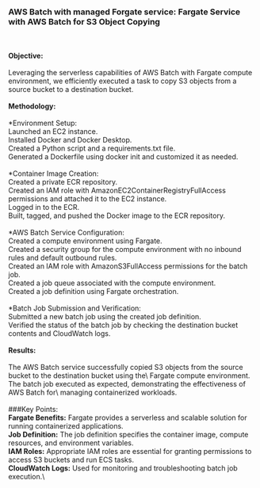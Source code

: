 ### AWS Batch with managed Forgate service: Fargate Service with AWS Batch for S3 Object Copying
\
\
**Objective:**\
\
Leveraging the serverless capabilities of AWS Batch with Fargate compute environment, we efficiently executed a task to copy S3 objects from a source bucket to a destination bucket.\
\
**Methodology:**\
\
    *Environment Setup:\
        Launched an EC2 instance.\
        Installed Docker and Docker Desktop.\
        Created a Python script and a requirements.txt file.\
        Generated a Dockerfile using docker init and customized it as needed.\
\
    *Container Image Creation:\
        Created a private ECR repository.\
        Created an IAM role with AmazonEC2ContainerRegistryFullAccess permissions and attached it to the EC2 instance.\
        Logged in to the ECR.\
        Built, tagged, and pushed the Docker image to the ECR repository.\
\
    *AWS Batch Service Configuration:\
        Created a compute environment using Fargate.\
        Created a security group for the compute environment with no inbound rules and default outbound rules.\
        Created an IAM role with AmazonS3FullAccess permissions for the batch job.\
        Created a job queue associated with the compute environment.\
        Created a job definition using Fargate orchestration.\
\
    *Batch Job Submission and Verification:\
        Submitted a new batch job using the created job definition.\
        Verified the status of the batch job by checking the destination bucket contents and CloudWatch logs.\
\
**Results:**\
\
The AWS Batch service successfully copied S3 objects from the source bucket to the destination bucket using the\ Fargate compute environment. The batch job executed as expected, demonstrating the effectiveness of AWS Batch for\ managing containerized workloads.\
\
###Key Points:\
**Fargate Benefits:** Fargate provides a serverless and scalable solution for running containerized applications.\
**Job Definition:** The job definition specifies the container image, compute resources, and environment variables.\
**IAM Roles:** Appropriate IAM roles are essential for granting permissions to access S3 buckets and run ECS tasks.\
**CloudWatch Logs:** Used for monitoring and troubleshooting batch job execution.\


